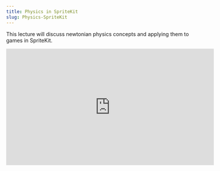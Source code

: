 ```yaml
---
title: Physics in SpriteKit
slug: Physics-SpriteKit
---
```


This lecture will discuss newtonian physics concepts and applying them to games in SpriteKit.

<iframe width="560" height="315" src="https://www.youtube.com/embed/yVleeupFCoM" frameborder="0" allowfullscreen></iframe>
